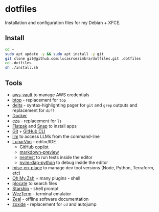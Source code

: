 # dotfiles

Installation and configuration files for my Debian + XFCE.


## Install
```bash
cd ~
sudo apt update -y && sudo apt install -y git
git clone git@github.com:lucasrcezimbra/dotfiles.git .dotfiles
cd .dotfiles
sh ./install.sh
```

## Tools
- [aws-vault](https://github.com/99designs/aws-vault) to manage AWS credentials
- [btop](https://github.com/aristocratos/btop) - replacement for `top`
- [delta](https://github.com/dandavison/delta) - syntax-highlighting pager for `git` and `grep` outputs and replacement for `diff`
- [Docker](https://www.docker.com/)
- [eza](https://github.com/eza-community/eza) - replacement for `ls`
- [Flatpak](https://www.flatpak.org/) and [Snap](https://snapcraft.io/) to install apps
- [Git](https://git-scm.com/) + [GitHub CLI](https://cli.github.com/)
- [llm](https://github.com/simonw/llm) to access LLMs from the command-line
- [LunarVim](https://www.lunarvim.org/) - editor/IDE
    - GitHub [copilot](https://github.com/zbirenbaum/copilot.lua)
    - [markdown-preview](https://github.com/iamcco/markdown-preview.nvim)
    - [neotest](https://github.com/nvim-neotest/neotest) to run tests inside the editor
    - [nvim-dap-python](https://github.com/mfussenegger/nvim-dap-python) to debug inside the editor
- [mise-en-place](https://github.com/jdx/mise) to manage dev tool versions (Node, Python, Terraform, etc)
- [Oh My Zsh](https://github.com/ohmyzsh/ohmyzsh) + many plugins - shell
- [plocate](https://plocate.sesse.net/) to search files
- [Starship](https://starship.rs/) - shell prompt
- [WezTerm](https://github.com/wez/wezterm) - terminal emulator
- [Zeal](https://zealdocs.org/) - offline software documentation
- [zoxide](https://github.com/ajeetdsouza/zoxide) - replacement for `cd` and autojump
